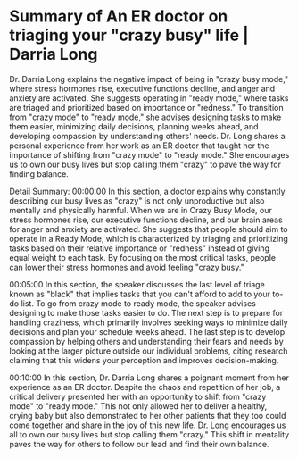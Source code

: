 # Summary of An ER doctor on triaging your "crazy busy" life | Darria Long

Dr. Darria Long explains the negative impact of being in "crazy busy mode," where stress hormones rise, executive functions decline, and anger and anxiety are activated. She suggests operating in "ready mode," where tasks are triaged and prioritized based on importance or "redness." To transition from "crazy mode" to "ready mode," she advises designing tasks to make them easier, minimizing daily decisions, planning weeks ahead, and developing compassion by understanding others' needs. Dr. Long shares a personal experience from her work as an ER doctor that taught her the importance of shifting from "crazy mode" to "ready mode." She encourages us to own our busy lives but stop calling them "crazy" to pave the way for finding balance.

Detail Summary: 
00:00:00
In this section, a doctor explains why constantly describing our busy lives as "crazy" is not only unproductive but also mentally and physically harmful. When we are in Crazy Busy Mode, our stress hormones rise, our executive functions decline, and our brain areas for anger and anxiety are activated. She suggests that people should aim to operate in a Ready Mode, which is characterized by triaging and prioritizing tasks based on their relative importance or "redness" instead of giving equal weight to each task. By focusing on the most critical tasks, people can lower their stress hormones and avoid feeling "crazy busy."

00:05:00
In this section, the speaker discusses the last level of triage known as "black" that implies tasks that you can't afford to add to your to-do list. To go from crazy mode to ready mode, the speaker advises designing to make those tasks easier to do. The next step is to prepare for handling craziness, which primarily involves seeking ways to minimize daily decisions and plan your schedule weeks ahead. The last step is to develop compassion by helping others and understanding their fears and needs by looking at the larger picture outside our individual problems, citing research claiming that this widens your perception and improves decision-making.

00:10:00
In this section, Dr. Darria Long shares a poignant moment from her experience as an ER doctor. Despite the chaos and repetition of her job, a critical delivery presented her with an opportunity to shift from "crazy mode" to "ready mode." This not only allowed her to deliver a healthy, crying baby but also demonstrated to her other patients that they too could come together and share in the joy of this new life. Dr. Long encourages us all to own our busy lives but stop calling them "crazy." This shift in mentality paves the way for others to follow our lead and find their own balance.

